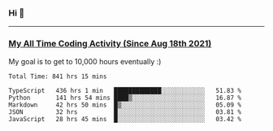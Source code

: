 ### Hi 🙂

---

### <a href="https://wakatime.com/@Eroxl">My All Time Coding Activity (Since Aug 18th 2021)</a>
My goal is to get to 10,000 hours eventually :)
<!--START_SECTION:waka-->

```text
Total Time: 841 hrs 15 mins

TypeScript   436 hrs 1 min   █████████████░░░░░░░░░░░░   51.83 %
Python       141 hrs 54 mins ████▒░░░░░░░░░░░░░░░░░░░░   16.87 %
Markdown     42 hrs 50 mins  █▒░░░░░░░░░░░░░░░░░░░░░░░   05.09 %
JSON         32 hrs          █░░░░░░░░░░░░░░░░░░░░░░░░   03.81 %
JavaScript   28 hrs 45 mins  █░░░░░░░░░░░░░░░░░░░░░░░░   03.42 %
```

<!--END_SECTION:waka-->
